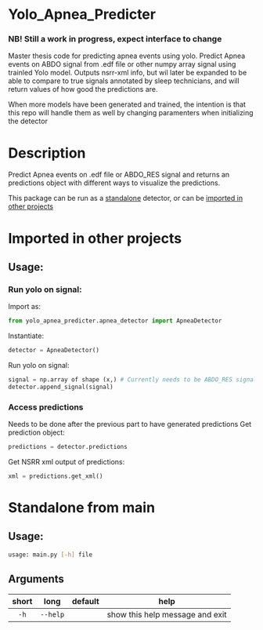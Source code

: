 # Yolo_Apnea_Predicter

### NB! Still a work in progress, expect interface to change


Master thesis code for predicting apnea events using yolo.
Predict Apnea events on ABDO signal from .edf file or other numpy array signal using trainled Yolo model.
Outputs nsrr-xml info, but wil later be expanded to be able to compare to true signals annotated by sleep technicians,
and will return values of how good the predictions are.

When more models have been generated and trained, the intention is that this repo will handle them as well by changing
paramenters when initializing the detector



# Description
Predict Apnea events on .edf file or ABDO_RES signal and returns an predictions object with 
different ways to visualize the predictions.

This package can be run as a [standalone](#standalone_from_main) detector, or can be [imported in other projects](#Imported-in-other-projects)

# Imported in other projects

## Usage:

### Run yolo on signal:
Import as:
```python
from yolo_apnea_predicter.apnea_detector import ApneaDetector
```

Instantiate:
```python
detector = ApneaDetector()
```

Run yolo on signal:

```python
signal = np.array of shape (x,) # Currently needs to be ABDO_RES signal
detector.append_signal(signal)
```



### Access predictions
Needs to be done after the previous part to have generated predictions
Get prediction object:

```python
predictions = detector.predictions
```

Get NSRR xml output of predictions:

```python
xml = predictions.get_xml()
```

# Standalone from main
## Usage:


```bash
usage: main.py [-h] file
```
## Arguments

|short|long|default|help|
| :---: | :---: | :---: | :---: |
|`-h`|`--help`||show this help message and exit|
